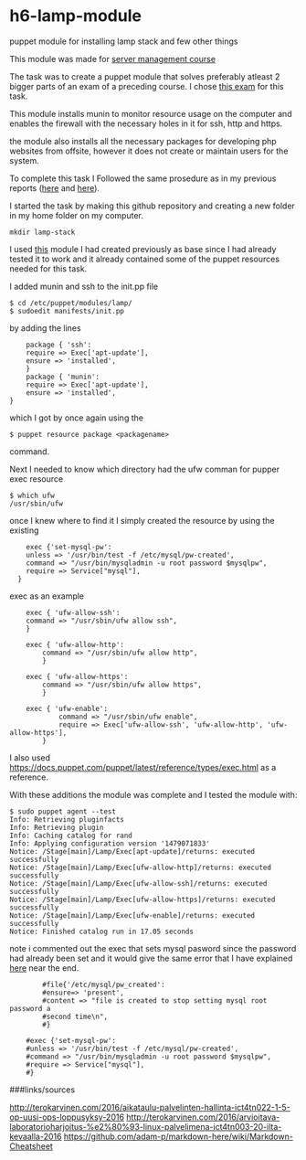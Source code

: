 # h6-lamp-module
puppet module for installing lamp stack and few other things

This module was made for [server management course](http://terokarvinen.com/2016/aikataulu-palvelinten-hallinta-ict4tn022-1-5-op-uusi-ops-loppusyksy-2016#comment-21920)

The task was to create a puppet module that solves preferably atleast 2 bigger parts of an exam of a preceding course. I chose [this exam](http://terokarvinen.com/2016/arvioitava-laboratorioharjoitus-%e2%80%93-linux-palvelimena-ict4tn003-20-ilta-kevaalla-2016) for this task.

This module installs munin to monitor resource usage on the computer and enables the firewall with the necessary holes in it for ssh, http and https.

the module also installs all the necessary packages for developing php websites from offsite, however it does not create or maintain users for the system.

To complete this task I Followed the same prosedure as in my previous reports ([here](https://vesalinux.wordpress.com/) and [here](https://github.com/wikkii/index-module)).

I started the task by making this github repository and creating a new folder in my home folder on my computer.
```
mkdir lamp-stack
```

I used [this](https://vesalinux.wordpress.com/2016/11/06/h4-installation-module-for-some-fav-programs-and-their-settings/) module I had created previously as base since I had already tested it to work and it already contained some of the puppet resources needed for this task.

I added munin and ssh to the init.pp file

```
$ cd /etc/puppet/modules/lamp/
$ sudoedit manifests/init.pp
```
by adding the lines
```
	package { 'ssh':
	require => Exec['apt-update'],
  	ensure => 'installed',
	}
	package { 'munin':
  	require => Exec['apt-update'],
	ensure => 'installed',
}
```
which I got by once again using the 

```
$ puppet resource package <packagename>
```
command.

Next I needed to know which directory had the ufw comman for pupper exec resource 
```
$ which ufw
/usr/sbin/ufw
```
once I knew where to find it I simply created the resource by using the existing
```
	exec {'set-mysql-pw':
	unless => '/usr/bin/test -f /etc/mysql/pw-created',
	command => "/usr/bin/mysqladmin -u root password $mysqlpw",
	require => Service["mysql"],
  }
```
exec as an example

```
	exec { 'ufw-allow-ssh':
  	command => "/usr/sbin/ufw allow ssh",
	}
	
	exec { 'ufw-allow-http':
        command => "/usr/sbin/ufw allow http",
        }
	
	exec { 'ufw-allow-https':
        command => "/usr/sbin/ufw allow https",
        }
	
	exec { 'ufw-enable':
	        command => "/usr/sbin/ufw enable",
	        require => Exec['ufw-allow-ssh', 'ufw-allow-http', 'ufw-allow-https'],
        }
```
I also used https://docs.puppet.com/puppet/latest/reference/types/exec.html as a reference.
 
With these additions the module was complete and I tested the module with:
```
$ sudo puppet agent --test
Info: Retrieving pluginfacts
Info: Retrieving plugin
Info: Caching catalog for rand
Info: Applying configuration version '1479071833'
Notice: /Stage[main]/Lamp/Exec[apt-update]/returns: executed successfully
Notice: /Stage[main]/Lamp/Exec[ufw-allow-http]/returns: executed successfully
Notice: /Stage[main]/Lamp/Exec[ufw-allow-ssh]/returns: executed successfully
Notice: /Stage[main]/Lamp/Exec[ufw-allow-https]/returns: executed successfully
Notice: /Stage[main]/Lamp/Exec[ufw-enable]/returns: executed successfully
Notice: Finished catalog run in 17.05 seconds

```
note i commented out the exec that sets mysql pasword since the password had already been set and it would give the same error that I have explained [here](https://vesalinux.wordpress.com/2016/11/06/h4-installation-module-for-some-fav-programs-and-their-settings/) near the end.
```
        #file{'/etc/mysql/pw_created':
        #ensure=> 'present',
        #content => "file is created to stop setting mysql root password a
        #second time\n",
        #}
	
	#exec {'set-mysql-pw':
	#unless => '/usr/bin/test -f /etc/mysql/pw-created',
	#command => "/usr/bin/mysqladmin -u root password $mysqlpw",
	#require => Service["mysql"],
	#}
```

###links/sources

http://terokarvinen.com/2016/aikataulu-palvelinten-hallinta-ict4tn022-1-5-op-uusi-ops-loppusyksy-2016
http://terokarvinen.com/2016/arvioitava-laboratorioharjoitus-%e2%80%93-linux-palvelimena-ict4tn003-20-ilta-kevaalla-2016
https://github.com/adam-p/markdown-here/wiki/Markdown-Cheatsheet
